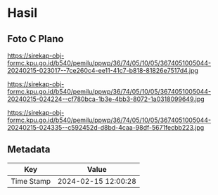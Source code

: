 # Hasil

## Foto C Plano

https://sirekap-obj-formc.kpu.go.id/b540/pemilu/ppwp/36/74/05/10/05/3674051005044-20240215-023017--7ce260c4-ee11-41c7-b818-81826e7517d4.jpg

https://sirekap-obj-formc.kpu.go.id/b540/pemilu/ppwp/36/74/05/10/05/3674051005044-20240215-024224--cf780bca-1b3e-4bb3-8072-1a0318099649.jpg

https://sirekap-obj-formc.kpu.go.id/b540/pemilu/ppwp/36/74/05/10/05/3674051005044-20240215-024335--c592452d-d8bd-4caa-98df-5671fecbb223.jpg


## Metadata

| Key        | Value               |
| ---------- | ------------------- |
| Time Stamp | 2024-02-15 12:00:28 |



